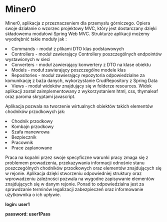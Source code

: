 # Miner0
<p>
Miner0, aplikacja z przeznaczeniem dla przemysłu górniczego. Opiera swoje działanie o wzorzec projektowy MVC,
który jest dostarczany dzięki składowemu modułowi Spring Web MVC.
Strukturze aplikacji możemy wyodrębnić takie moduły jak :
<li>	Commands - moduł z plikami DTO klas podstawowych
<li>	Controllers - moduł zawierający Controllery poszczególnych endpointów wystawionych w sieci
<li>	Converters - moduł zawierający konwertery z DTO na klase obiektu
<li>	Models - moduł zawierający poszczególne modele klas 
<li>	Repositories - moduł zawierający repozytoria odpowiedzialne za komunikację z baża danych, wykorzystanie CrudRepository z Spring Data
<li> Views - moduł widoków znajdujący się w folderze resources.
Widok aplikacji został zaimplementowany z wykorzystaniem html, css, thymaleaf oraz paroma skryptami javascript.
    <p>
Aplikacja pozwala na tworzenie wirtualnych obiektów takich elementów chodników przodkowych jak:
<li> Chodnik przodkowy
<li> Kombajn przodkowy
<li> Szafa manewrowa
<li> Bezpiecznik
<li> Pracownik
<li> Prace zaplanowane
  <p>
Praca na kopalni przez swoje specyficzne warunki pracy zmaga się z problemem prowadzenia, przekazywania 
informacji odnośnie stanu poszczególnych chodników przodkowych oraz elementów znajdujących się w rejonie.
Aplikacja dzięki stworzeniu odpowiedniej struktury oraz wprowadzeniu zależności pozwala na wygodne zapisywanie
elementów znajdujących się w danym rejonie. Ponad to odpowiedzialna jest za sprawdzanie terminów legalizacji zabezpieczeń
oraz informowanie użytkownika o ich upływie.
<p><b>
    login: user1 <p>
    password: user1Pass

